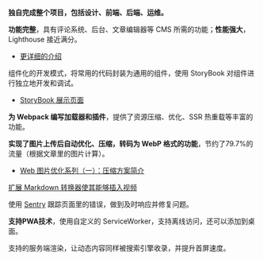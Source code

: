**独自完成整个项目，包括设计、前端、后端、运维。**

**功能完整**，具有评论系统、后台、文章编辑器等 CMS 所需的功能；**性能强大**，Lighthouse 接近满分。
  - [更详细的介绍](https://blog.kaciras.com/article/20/kaciras-blog-v1-release-note)

组件化的开发模式，将常用的代码封装为通用的组件，使用 StoryBook 对组件进行独立地开发和调试。
  - [StoryBook 展示页面](https://kaciras-blog.github.io/uikit)

**为 Webpack 编写加载器和插件**，提供了资源压缩、优化、SSR 热重载等丰富的功能。

**实现了图片上传后自动优化、压缩，转码为 WebP 格式的功能**，节约了79.7%的流量（根据文章里的图片计算）。
  - [Web 图片优化系列（一）：压缩方案简介](https://blog.kaciras.com/article/19/Introduction-to-Web-Image-Formats)

[扩展 Markdown 转换器使其能够插入视频](https://blog.kaciras.com/article/18/add-video-support-to-markdown)

使用 [Sentry](https://sentry.io) 跟踪页面里的错误，做到及时响应并修复问题。

**支持PWA技术**，使用自定义的 ServiceWorker，支持离线访问，还可以添加到桌面。

支持的服务端渲染，让动态内容同样被搜索引擎收录，并提升首屏速度。
